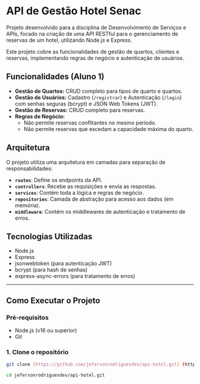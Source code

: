 # API de Gestão Hotel Senac

Projeto desenvolvido para a disciplina de Desenvolvimento de Serviços e APIs, focado na criação de uma API RESTful para o gerenciamento de reservas de um hotel, utilizando Node.js e Express.

Este projeto cobre as funcionalidades de gestão de quartos, clientes e reservas, implementando regras de negócio e autenticação de usuários.

## Funcionalidades (Aluno 1)

- **Gestão de Quartos:** CRUD completo para tipos de quarto e quartos.
- **Gestão de Usuários:** Cadastro (`/registrar`) e Autenticação (`/login`) com senhas seguras (bcrypt) e JSON Web Tokens (JWT).
- **Gestão de Reservas:** CRUD completo para reservas.
- **Regras de Negócio:**
  - Não permite reservas conflitantes no mesmo período.
  - Não permite reservas que excedam a capacidade máxima do quarto.

## Arquitetura

O projeto utiliza uma arquitetura em camadas para separação de responsabilidades:
- **`routes`**: Define os endpoints da API.
- **`controllers`**: Recebe as requisições e envia as respostas.
- **`services`**: Contém toda a lógica e regras de negócio.
- **`repositories`**: Camada de abstração para acesso aos dados (em memória).
- **`middleware`**: Contém os middlewares de autenticação e tratamento de erros.

## Tecnologias Utilizadas

- Node.js
- Express
- jsonwebtoken (para autenticação JWT)
- bcrypt (para hash de senhas)
- express-async-errors (para tratamento de erros)

---

## Como Executar o Projeto

### Pré-requisitos

- Node.js (v16 ou superior)
- Git

### 1. Clone o repositório

```bash
git clone [https://github.com/jefersonrodriguesdev/api-hotel.git] (https://github.com/jefersonrodriguesdev/api-hotel.git)

cd jefersonrodriguesdev/api-hotel.git